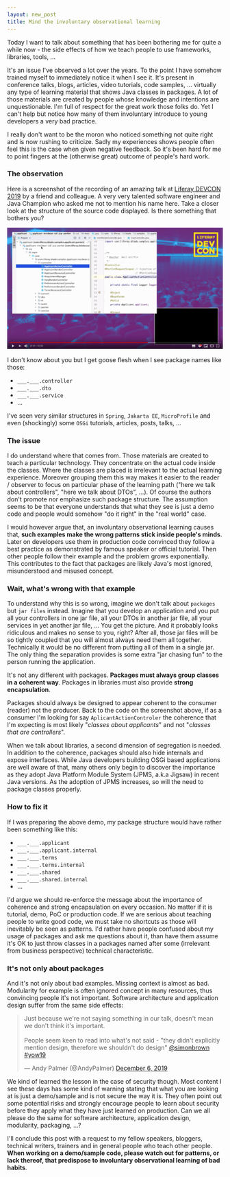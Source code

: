```yaml
---
layout: new_post
title: Mind the involuntary observational learning
---
```


Today I want to talk about something that has been bothering me for quite a while now - the side effects of how we teach people to use frameworks, libraries, tools, ...

It's an issue I've observed a lot over the years. To the point I have somehow trained myself to immediately notice it when I see it. It's present in conference talks, blogs, articles, video tutorials, code samples, ... virtually any type of learning material that shows Java classes in packages. A lot of those materials are created by people whose knowledge and intentions are unquestionable. I'm full of respect for the great work those folks do. Yet I can't help but notice how many of them involuntary introduce to young developers a very bad practice.

<!--more-->

I really don't want to be the moron who noticed something not quite right and is now rushing to criticize. Sadly my experiences shows people often feel this is the case when given negative feedback. So it's been hard for me to point fingers at the (otherwise great) outcome of people's hard work.

### The observation

Here is a screenshot of the recording of an amazing talk at [Liferay DEVCON 2019](https://www.liferay.com/web/events-devcon-recap) by a friend and colleague. A very very talented software engineer and Java Champion who asked me not to mention his name here. Take a closer look at the structure of the source code displayed. Is there something that bothers you?

![Screenshot of talk recording](/assets/2019-12-14-Mind_the_involuntary_observational_learning/talk-screenshot-anonymous.png)

I don't know about you but I get goose flesh when I see package names like those:

- `___.___.controller`
- `___.___.dto`
- `___.___.service`
- ...

I've seen very similar structures in `Spring`, `Jakarta EE`, `MicroProfile` and even (shockingly) some `OSGi` tutorials, articles, posts, talks, ...

### The issue

I do understand where that comes from. Those materials are created to teach a particular technology. They concentrate on the actual code inside the classes. Where the classes are placed is irrelevant to the actual learning experience. Moreover grouping them this way makes it easier to the reader / observer to focus on particular phase of the learning path ("here we talk about controllers", "here we talk about DTOs", ...). Of course the authors don't promote nor emphasize such package structure. The assumption seems to be that everyone understands that what they see is just a demo code and people would somehow "do it right" in the "real world" case.

I would however argue that, an involuntary observational learning causes that, **such examples make the wrong patterns stick inside people's minds**. Later on developers use them in production code convinced they follow a best practice as demonstrated by famous speaker or official tutorial. Then other people follow their example and the problem grows exponentially. This contributes to the fact that packages are likely Java's most ignored, misunderstood and misused concept.

### Wait, what's wrong with that example

To understand why this is so wrong, imagine we don't talk about `packages` but `jar files` instead. Imagine that you develop an application and you put all your controllers in one jar file, all your DTOs in another jar file, all your services in yet another jar file, ... You get the picture. And it probably looks ridiculous and makes no sense to you, right? After all, those jar files will be so tightly coupled that you will almost always need them all together. Technically it would be no different from putting all of them in a single jar. The only thing the separation provides is some extra "jar chasing fun" to the person running the application.

It's not any different with packages. **Packages must always group classes in a coherent way**. Packages in libraries must also provide **strong encapsulation**.

Packages should always be designed to appear coherent to the consumer (reader) not the producer. Back to the code on the screenshot above, if as a consumer I'm looking for say `AplicantActionControler` the coherence that I'm expecting is most likely "_classes about applicants_" and not "_classes that are controllers_".

When we talk about libraries, a second dimension of segregation is needed. In addition to the coherence, packages should also hide internals and expose interfaces. While Java developers building OSGi based applications are well aware of that, many others only begin to discover the importance as they adopt Java Platform Module System (JPMS, a.k.a Jigsaw) in recent Java versions. As the adoption of JPMS increases, so will the need to package classes properly.

### How to fix it

If I was preparing the above demo, my package structure would have rather been something like this:

- `___.___.applicant`
- `___.___.applicant.internal`
- `___.___.terms`
- `___.___.terms.internal`
- `___.___.shared`
- `___.___.shared.internal`
- ...

I'd argue we should re-enforce the message about the importance of coherence and strong encapsulation on every occasion. No matter if it is tutorial, demo, PoC or production code. If we are serious about teaching people to write good code, we must take no shortcuts as those will inevitably be seen as patterns. I'd rather have people confused about my usage of packages and ask me questions about it, than have them assume it's OK to just throw classes in a packages named after some (irrelevant from business perspective) technical characteristic.

### It's not only about packages

And it's not only about bad examples. Missing context is almost as bad. Modularity for example is often ignored concept in many resources, thus convincing people it's not important. Software architecture and application design suffer from the same side effects:

<script async src="https://platform.twitter.com/widgets.js" charset="utf-8"></script>
<blockquote class="twitter-tweet">
    <p lang="en" dir="ltr">
        Just because we&#39;re not saying something in our talk, doesn&#39;t mean we don&#39;t think it&#39;s important.
        <br><br>People seem keen to read into what&#39;s not said - &quot;they didn&#39;t explicitly mention design, therefore we shouldn&#39;t do design&quot;
        <a href="https://twitter.com/simonbrown?ref_src=twsrc%5Etfw">@simonbrown</a> 
        <a href="https://twitter.com/hashtag/yow19?src=hash&amp;ref_src=twsrc%5Etfw">#yow19</a>
    </p>
    &mdash; Andy Palmer (@AndyPalmer) <a href="https://twitter.com/AndyPalmer/status/1202744513850044416?ref_src=twsrc%5Etfw">December 6, 2019</a>
</blockquote> 

We kind of learned the lesson in the case of security though. Most content I see these days has some kind of warning stating that what you are looking at is just a demo/sample and is not secure the way it is. They often point out some potential risks and strongly encourage people to learn about security before they apply what they have just learned on production. Can we all please do the same for software architecture, application design, modularity, packaging, ...?

I'll conclude this post with a request to my fellow speakers, bloggers, technical writers, trainers and in general people who teach other people. **When working on a demo/sample code, please watch out for patterns, or lack thereof, that predispose to involuntary observational learning of bad habits**.
